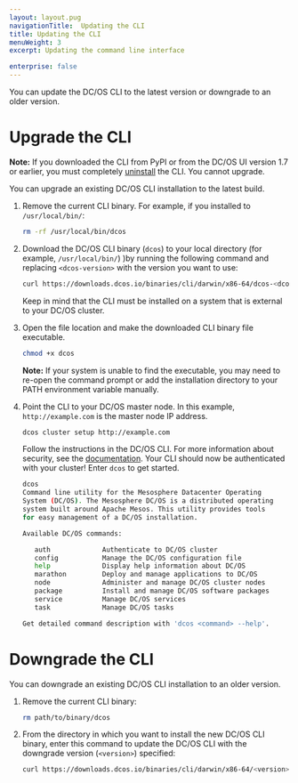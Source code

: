 ```yaml
---
layout: layout.pug
navigationTitle:  Updating the CLI
title: Updating the CLI
menuWeight: 3
excerpt: Updating the command line interface

enterprise: false
---
```



You can update the DC/OS CLI to the latest version or downgrade to an older version.

# <a name="upgrade"></a>Upgrade the CLI

**Note:** If you downloaded the CLI from PyPI or from the DC/OS UI version 1.7 or earlier, you must completely [uninstall](/1.11/cli/uninstall/) the CLI. You cannot upgrade.

You can upgrade an existing DC/OS CLI installation to the latest build.

1.  Remove the current CLI binary. For example, if you installed to `/usr/local/bin/`:

    ```bash
    rm -rf /usr/local/bin/dcos
    ```

1.  Download the DC/OS CLI binary (`dcos`) to your local directory (for example, `/usr/local/bin/`) )by running the following command and replacing `<dcos-version>` with the version you want to use:

    ```bash
    curl https://downloads.dcos.io/binaries/cli/darwin/x86-64/dcos-<dcos-version>/dcos
    ```

    Keep in mind that the CLI must be installed on a system that is external to your DC/OS cluster.

1.  Open the file location and make the downloaded CLI binary file executable.

    ```bash
    chmod +x dcos
    ```

    **Note:** If your system is unable to find the executable, you may need to re-open the command prompt or add the installation directory to your PATH environment variable manually.

1.  Point the CLI to your DC/OS master node. In this example, `http://example.com` is the master node IP address.

    ```bash
    dcos cluster setup http://example.com
    ```

    Follow the instructions in the DC/OS CLI. For more information about security, see the [documentation](/1.11/security/). Your CLI should now be authenticated with your cluster! Enter `dcos` to get started.

    ```bash
    dcos
    Command line utility for the Mesosphere Datacenter Operating
    System (DC/OS). The Mesosphere DC/OS is a distributed operating
    system built around Apache Mesos. This utility provides tools
    for easy management of a DC/OS installation.

    Available DC/OS commands:

       auth           	Authenticate to DC/OS cluster
       config         	Manage the DC/OS configuration file
       help           	Display help information about DC/OS
       marathon       	Deploy and manage applications to DC/OS
       node           	Administer and manage DC/OS cluster nodes
       package        	Install and manage DC/OS software packages
       service        	Manage DC/OS services
       task           	Manage DC/OS tasks

    Get detailed command description with 'dcos <command> --help'.
    ```

# <a name="downgrade"></a>Downgrade the CLI

You can downgrade an existing DC/OS CLI installation to an older version.

1.  Remove the current CLI binary:

    ```bash
    rm path/to/binary/dcos
    ```

1.  From the directory in which you want to install the new DC/OS CLI binary, enter this command to update the DC/OS CLI with the downgrade version (`<version>`) specified:

    ```bash
    curl https://downloads.dcos.io/binaries/cli/darwin/x86-64/<version>/dcos
    ```
